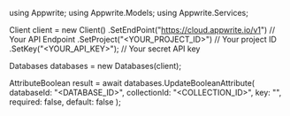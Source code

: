 using Appwrite;
using Appwrite.Models;
using Appwrite.Services;

Client client = new Client()
    .SetEndPoint("https://cloud.appwrite.io/v1") // Your API Endpoint
    .SetProject("&lt;YOUR_PROJECT_ID&gt;") // Your project ID
    .SetKey("&lt;YOUR_API_KEY&gt;"); // Your secret API key

Databases databases = new Databases(client);

AttributeBoolean result = await databases.UpdateBooleanAttribute(
    databaseId: "<DATABASE_ID>",
    collectionId: "<COLLECTION_ID>",
    key: "",
    required: false,
    default: false
);